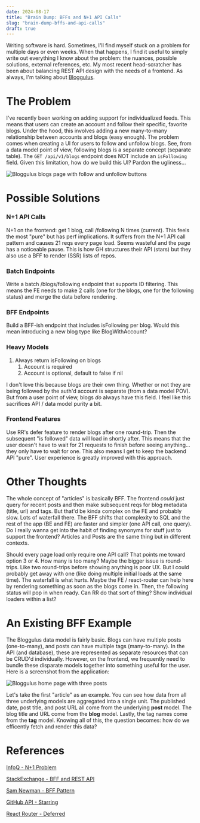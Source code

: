```yaml
---
date: 2024-08-17
title: "Brain Dump: BFFs and N+1 API Calls"
slug: "brain-dump-bffs-and-api-calls"
draft: true
---
```


Writing software is hard.
Sometimes, I'll find myself stuck on a problem for multiple days or even weeks.
When that happens, I find it useful to simply write out everything I know about the problem: the nuances, possible solutions, external references, etc.
My most recent head-scratcher has been about balancing REST API design with the needs of a frontend.
As always, I'm talking about [Bloggulus](https://bloggulus.com).

# The Problem

I've recently been working on adding support for individualized feeds.
This means that users can create an account and follow their specific, favorite blogs.
Under the hood, this involves adding a new many-to-many relationship between accounts and blogs (easy enough).
The problem comes when creating a UI for users to follow and unfollow blogs.
See, from a data model point of view, following blogs is a separate concept (separate table).
The `GET /api/v1/blogs` endpoint does NOT include an `isFollowing` field.
Given this limitation, how do we build this UI?
Pardon the ugliness...

![Bloggulus blogs page with follow and unfollow buttons](/images/20240818/blogs.webp)

# Possible Solutions

### N+1 API Calls

N+1 on the frontend: get 1 blog, call /following N times (current).
This feels the most "pure" but has perf implications.
It suffers from the N+1 API call pattern and causes 21 reqs every page load.
Seems wasteful and the page has a noticeable pause.
This is how GH structures their API (stars) but they also use a BFF to render (SSR) lists of repos.

### Batch Endpoints

Write a batch /blogs/following endpoint that supports ID filtering.
This means the FE needs to make 2 calls (one for the blogs, one for the following status) and merge the data before rendering.

### BFF Endpoints

Build a BFF-ish endpoint that includes isFollowing per blog.
Would this mean introducing a new blog type like BlogWithAccount?

### Heavy Models

1. Always return isFollowing on blogs
   1. Account is required
   2. Account is optional, default to false if nil

I don't love this because blogs are their own thing.
Whether or not they are being followed by the auth'd account is separate (from a data model POV).
But from a user point of view, blogs _do_ always have this field.
I feel like this sacrifices API / data model purity a bit.

### Frontend Features

Use RR's defer feature to render blogs after one round-trip.
Then the subsequent "is followed" data will load in shortly after.
This means that the user doesn't have to wait for 21 requests to finish before seeing anything... they only have to wait for one.
This also means I get to keep the backend API "pure". User experience is greatly improved with this approach.

# Other Thoughts

The whole concept of "articles" is basically BFF.
The frontend _could_ just query for recent posts and then make subsequent reqs for blog metadata
(title, url) and tags.
But that'd be kinda complex on the FE and probably slow.
Lots of waterfall there.
The BFF shifts that complexity to SQL and the rest of the app (BE and FE) are faster and simpler (one API call, one
query).
Do I really wanna get into the habit of finding synonyms for stuff just to support the frontend?
Articles and Posts are the same thing but in different contexts.

Should every page load only require one API call?
That points me toward option 3 or 4.
How many is too many?
Maybe the bigger issue is round-trips.
Like two round-trips before showing anything is poor UX.
But I could probably get away with one (like doing multiple initial loads at the same time).
The waterfall is what hurts.
Maybe the FE / react-router can help here by rendering something as soon as the blogs come in.
Then, the following status will pop in when ready.
Can RR do that sort of thing?
Show individual loaders within a list?

# An Existing BFF Example

The Bloggulus data model is fairly basic.
Blogs can have multiple posts (one-to-many), and posts can have multiple tags (many-to-many).
In the API (and database), these are represented as separate resources that can be CRUD'd individually.
However, on the frontend, we frequently need to bundle these disparate models together into something useful for the user.
Here is a screenshot from the application:

![Bloggulus home page with three posts](/images/20240818/bloggulus.webp)

Let's take the first "article" as an example.
You can see how data from all three underlying models are aggregated into a single unit.
The published date, post title, and post URL all come from the underlying **post** model.
The blog title and URL come from the **blog** model.
Lastly, the tag names come from the **tag** model.
Knowing all of this, the question becomes: how do we efficently fetch and render this data?

# References

[InfoQ - N+1 Problem](https://www.infoq.com/articles/N-Plus-1/)

[StackExchange - BFF and REST API](https://softwareengineering.stackexchange.com/questions/448013/is-it-okay-to-combine-bff-and-rest-api)

[Sam Newman - BFF Pattern](https://samnewman.io/patterns/architectural/bff/)

[GitHub API - Starring](https://docs.github.com/en/rest/activity/starring?apiVersion=2022-11-28#check-if-a-repository-is-starred-by-the-authenticated-user)

[React Router - Deferred](https://reactrouter.com/en/main/guides/deferred)
